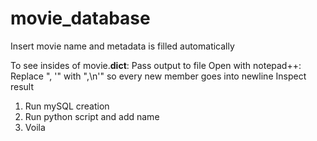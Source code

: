 # movie_database
Insert movie name and metadata is filled automatically

To see insides of movie.__dict__:
Pass output to file
Open with notepad++:
Replace ", '" with ",\n'" so every new member goes into newline
Inspect result


1. Run mySQL creation
2. Run python script and add name
3. Voila
